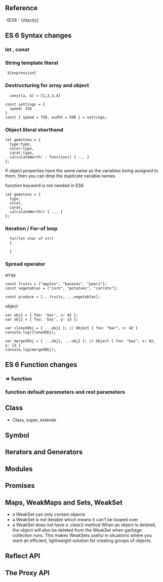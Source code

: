 ## Reference
-[ES6 - Udacity]

## ES 6 Syntax changes
### let , const

### String template literal 
```
`${expression}`
```
### Destructuring for array and object
```
  const[a, b] = [1,2,3,4]
```
```
const settings = {
  speed: 150
}
const { speed = 750, width = 500 } = settings;
```

### Object literal shorthand
```
let gemstone = {
  type:type,
  color:type,
  carat:type,
  calculateWorth: : function() { ... }
};
```
If object properties have the same name as the variables being assigned to them, then you can drop the duplicate variable names.

function keyword is not needed in ES6
```
let gemstone = {
  type,
  color,
  carat,
  calculateWorth() { ... }
};
```
### Iteration / For-of loop
```
  for(let char of str)
  {

  }
```

### Spread operator
array
```
const fruits = ["apples", "bananas", "pears"];
const vegetables = ["corn", "potatoes", "carrots"];

const produce = [...fruits, ...vegetables];
```
object
```
var obj1 = { foo: 'bar', x: 42 };
var obj2 = { foo: 'baz', y: 13 };

var clonedObj = { ...obj1 }; // Object { foo: "bar", x: 42 }
console.log(clonedObj);

var mergedObj = { ...obj1, ...obj2 }; // Object { foo: "baz", x: 42, y: 13 }
console.log(mergedObj);
```

## ES 6 Function changes
###  => function 

### function default parameters and rest parameters

## Class
- Class, super, extends

## Symbol

## Iterators and Generators

## Modules




## Promises

## Maps, WeakMaps and Sets, WeakSet
- a WeakSet can only contain objects
- a WeakSet is not iterable which means it can’t be looped over
- a WeakSet does not have a .clear() method
When an object is deleted, the object will also be deleted from the WeakSet when garbage collection runs. This makes WeakSets useful in situations where you want an efficient, lightweight solution for creating groups of objects.

## Reflect API

## The Proxy API



